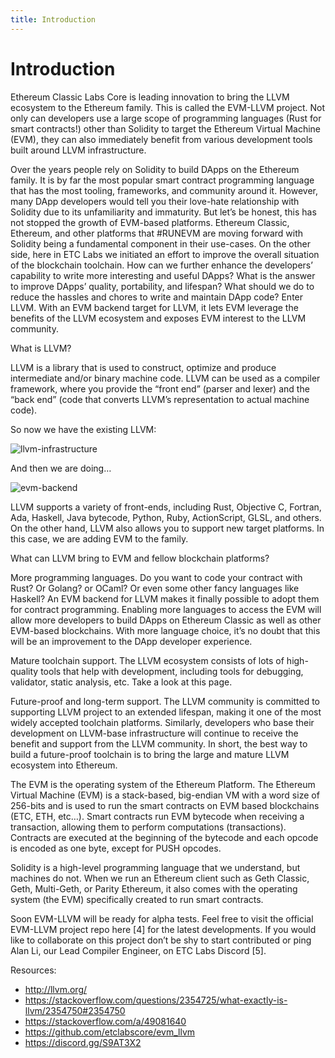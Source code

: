 ```yaml
---
title: Introduction
---
```


# Introduction

Ethereum Classic Labs Core is leading innovation to bring the LLVM ecosystem to the Ethereum family. This is called the EVM-LLVM project. Not only can developers use a large scope of programming languages (Rust for smart contracts!) other than Solidity to target the Ethereum Virtual Machine (EVM), they can also immediately benefit from various development tools built around LLVM infrastructure.

Over the years people rely on Solidity to build DApps on the Ethereum family. It is by far the most popular smart contract programming language that has the most tooling, frameworks, and community around it. However, many DApp developers would tell you their love-hate relationship with Solidity due to its unfamiliarity and immaturity. But let’s be honest, this has not stopped the growth of EVM-based platforms. Ethereum Classic, Ethereum, and other platforms that #RUNEVM are moving forward with Solidity being a fundamental component in their use-cases.
On the other side, here in ETC Labs we initiated an effort to improve the overall situation of the blockchain toolchain. How can we further enhance the developers’ capability to write more interesting and useful DApps? What is the answer to improve DApps’ quality, portability, and lifespan? What should we do to reduce the hassles and chores to write and maintain DApp code? Enter LLVM. With an EVM backend target for LLVM, it lets EVM leverage the benefits of the LLVM ecosystem and exposes EVM interest to the LLVM community.

What is LLVM?

LLVM is a library that is used to construct, optimize and produce intermediate and/or binary machine code. LLVM can be used as a compiler framework, where you provide the “front end” (parser and lexer) and the “back end” (code that converts LLVM’s representation to actual machine code).

So now we have the existing LLVM:

![llvm-infrastructure](https://miro.medium.com/max/638/1*TOhuP9ytSfF7WP5ATHqqyA.png)

And then we are doing…

![evm-backend](https://miro.medium.com/max/832/1*tDR1jyIGhImEV3ktzhHepQ.png)

LLVM supports a variety of front-ends, including Rust, Objective C, Fortran, Ada, Haskell, Java bytecode, Python, Ruby, ActionScript, GLSL, and others. On the other hand, LLVM also allows you to support new target platforms. In this case, we are adding EVM to the family.

What can LLVM bring to EVM and fellow blockchain platforms?

More programming languages. Do you want to code your contract with Rust? Or Golang? or OCaml? Or even some other fancy languages like Haskell? An EVM backend for LLVM makes it finally possible to adopt them for contract programming. Enabling more languages to access the EVM will allow more developers to build DApps on Ethereum Classic as well as other EVM-based blockchains. With more language choice, it’s no doubt that this will be an improvement to the DApp developer experience.

Mature toolchain support. The LLVM ecosystem consists of lots of high-quality tools that help with development, including tools for debugging, validator, static analysis, etc. Take a look at this page.

Future-proof and long-term support. The LLVM community is committed to supporting LLVM project to an extended lifespan, making it one of the most widely accepted toolchain platforms. Similarly, developers who base their development on LLVM-base infrastructure will continue to receive the benefit and support from the LLVM community. In short, the best way to build a future-proof toolchain is to bring the large and mature LLVM ecosystem into Ethereum.

The EVM is the operating system of the Ethereum Platform.
The Ethereum Virtual Machine (EVM) is a stack-based, big-endian VM with a word size of 256-bits and is used to run the smart contracts on EVM based blockchains (ETC, ETH, etc…). Smart contracts run EVM bytecode when receiving a transaction, allowing them to perform computations (transactions). Contracts are executed at the beginning of the bytecode and each opcode is encoded as one byte, except for PUSH opcodes.

Solidity is a high-level programming language that we understand, but machines do not. When we run an Ethereum client such as Geth Classic, Geth, Multi-Geth, or Parity Ethereum, it also comes with the operating system (the EVM) specifically created to run smart contracts.

Soon EVM-LLVM will be ready for alpha tests. Feel free to visit the official EVM-LLVM project repo here [4] for the latest developments. If you would like to collaborate on this project don’t be shy to start contributed or ping Alan Li, our Lead Compiler Engineer, on ETC Labs Discord [5].

Resources:

- http://llvm.org/
- https://stackoverflow.com/questions/2354725/what-exactly-is-llvm/2354750#2354750
- https://stackoverflow.com/a/49081640
- https://github.com/etclabscore/evm_llvm
- https://discord.gg/S9AT3X2